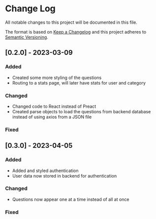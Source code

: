 # Change Log
All notable changes to this project will be documented in this file.
 
The format is based on [Keep a Changelog](http://keepachangelog.com/)
and this project adheres to [Semantic Versioning](http://semver.org/).
 
## [0.2.0] - 2023-03-09
 
### Added

- Created some more styling of the questions
- Routing to a stats page, will later have stats for user and category
 
### Changed
  
- Changed code to React instead of Preact
- Created parse objects to load the questions from backend database instead of using axios from a JSON file
 
### Fixed

## [0.3.0] - 2023-04-05

### Added

- Added and styled authentication
- User data now stored in backend for authentication
 
### Changed
  
- Questions now appear one at a time instead of all at once
 
### Fixed
